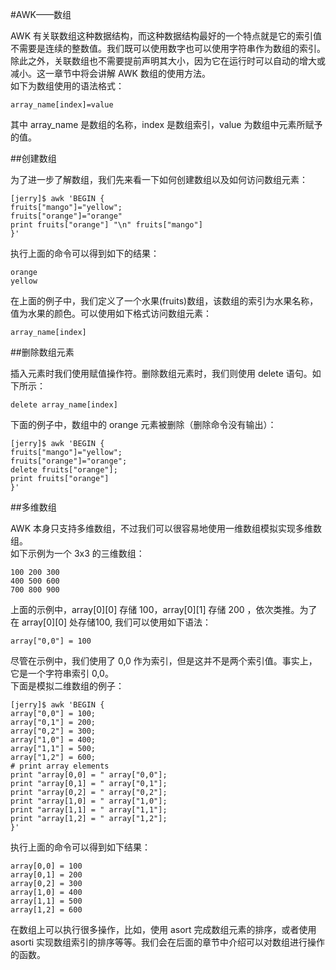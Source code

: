 #AWK——数组　　

AWK 有关联数组这种数据结构，而这种数据结构最好的一个特点就是它的索引值不需要是连续的整数值。我们既可以使用数字也可以使用字符串作为数组的索引。除此之外，关联数组也不需要提前声明其大小，因为它在运行时可以自动的增大或减小。这一章节中将会讲解 AWK 数组的使用方法。  
如下为数组使用的语法格式：  

```
array_name[index]=value
```  

其中 array_name 是数组的名称，index 是数组索引，value 为数组中元素所赋予的值。  

##创建数组

为了进一步了解数组，我们先来看一下如何创建数组以及如何访问数组元素：  

```
[jerry]$ awk 'BEGIN {
fruits["mango"]="yellow";
fruits["orange"]="orange"
print fruits["orange"] "\n" fruits["mango"]
}'
```  

 执行上面的命令可以得到如下的结果：   

```
orange
yellow
```   

在上面的例子中，我们定义了一个水果(fruits)数组，该数组的索引为水果名称，值为水果的颜色。可以使用如下格式访问数组元素：  

```
array_name[index] 
```  

##删除数组元素

插入元素时我们使用赋值操作符。删除数组元素时，我们则使用 delete 语句。如下所示：  

```
delete array_name[index]
```  

下面的例子中，数组中的 orange 元素被删除（删除命令没有输出）：   

```
[jerry]$ awk 'BEGIN {
fruits["mango"]="yellow";
fruits["orange"]="orange";
delete fruits["orange"];
print fruits["orange"]
}'
```  

##多维数组

AWK 本身只支持多维数组，不过我们可以很容易地使用一维数组模拟实现多维数组。  
如下示例为一个 3x3 的三维数组：  

```
100 200 300
400 500 600
700 800 900
```  

上面的示例中，array[0][0] 存储 100，array[0][1] 存储 200 ，依次类推。为了在 array[0][0] 处存储100, 我们可以使用如下语法：  

```
array["0,0"] = 100
``` 

尽管在示例中，我们使用了 0,0 作为索引，但是这并不是两个索引值。事实上，它是一个字符串索引 0,0。  
下面是模拟二维数组的例子：  

```
[jerry]$ awk 'BEGIN {
array["0,0"] = 100;
array["0,1"] = 200;
array["0,2"] = 300;
array["1,0"] = 400;
array["1,1"] = 500;
array["1,2"] = 600;
# print array elements
print "array[0,0] = " array["0,0"];
print "array[0,1] = " array["0,1"];
print "array[0,2] = " array["0,2"];
print "array[1,0] = " array["1,0"];
print "array[1,1] = " array["1,1"];
print "array[1,2] = " array["1,2"];
}'
```  

 执行上面的命令可以得到如下结果：   

```
array[0,0] = 100
array[0,1] = 200
array[0,2] = 300
array[1,0] = 400
array[1,1] = 500
array[1,2] = 600
```  

在数组上可以执行很多操作，比如，使用 asort 完成数组元素的排序，或者使用 asorti 实现数组索引的排序等等。我们会在后面的章节中介绍可以对数组进行操作的函数。 

